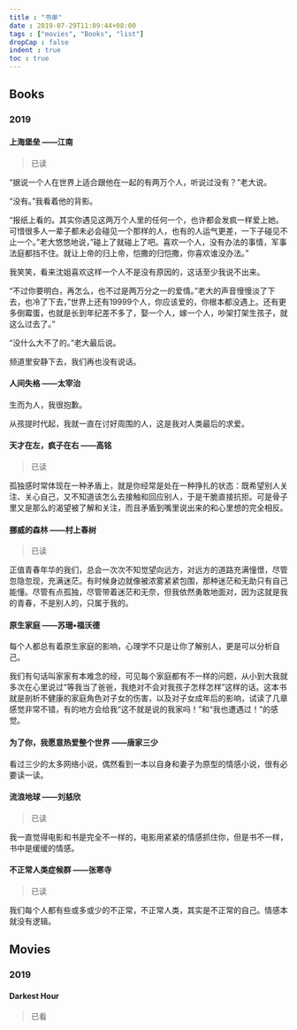 ```yaml
---
title : "书单"
date : 2019-07-29T11:09:44+08:00
tags : ["movies", "Books", "list"]
dropCap : false
indent : true
toc : true
---
```



## Books

### 2019

#### 上海堡垒  ——江南

> 已读

“据说一个人在世界上适合跟他在一起的有两万个人，听说过没有？”老大说。

“没有。”我看着他的背影。

“报纸上看的。其实你遇见这两万个人里的任何一个，也许都会发疯一样爱上她。可惜很多人一辈子都未必会碰见一个那样的人，也有的人运气更差，一下子碰见不止一个。”老大悠悠地说，”碰上了就碰上了吧。喜欢一个人，没有办法的事情，军事法庭都挡不住。就让上帝的归上帝，恺撒的归恺撒，你喜欢谁没办法。”

我笑笑，看来沈姐喜欢这样一个人不是没有原因的，这话至少我说不出来。

“不过你要明白，再怎么，也不过是两万分之一的爱情。”老大的声音慢慢淡了下去，也冷了下去，”世界上还有19999个人，你应该爱的，你根本都没遇上。还有更多倒霉蛋，也就是长到年纪差不多了，娶一个人，嫁一个人，吵架打架生孩子，就这么过去了。”

“没什么大不了的。”老大最后说。

频道里安静下去，我们再也没有说话。


#### 人间失格 ——太宰治

生而为人，我很抱歉。

从孩提时代起，我就一直在讨好周围的人，这是我对人类最后的求爱。



#### 天才在左，疯子在右  ——高铭

> 已读

孤独感时常体现在一种矛盾上，就是你经常是处在一种挣扎的状态：既希望别人关注、关心自己，又不知道该怎么去接触和回应别人，于是干脆直接抗拒。可是骨子里又是那么的渴望被了解和关注，而且矛盾到嘴里说出来的和心里想的完全相反。

#### 挪威的森林 ——村上春树

> 已读

正值青春年华的我们，总会一次次不知觉望向远方，对远方的道路充满憧憬，尽管忽隐忽现，充满迷茫。有时候身边就像被浓雾紧紧包围，那种迷茫和无助只有自己能懂。尽管有点孤独，尽管带着迷茫和无奈，但我依然勇敢地面对，因为这就是我的青春，不是别人的，只属于我的。

#### 原生家庭 ——苏珊•福沃德

每个人都总有着原生家庭的影响，心理学不只是让你了解别人，更是可以分析自己。

我们有句话叫家家有本难念的经，可见每个家庭都有不一样的问题，从小到大我就多次在心里说过“等我当了爸爸，我绝对不会对我孩子怎样怎样”这样的话。这本书就是剖析不健康的家庭角色对子女的伤害，以及对子女成年后的影响，试读了几章感觉非常不错，有的地方会给我“这不就是说的我家吗！”和“我也遭遇过！”的感觉。

#### 为了你，我愿意热爱整个世界 ——唐家三少

看过三少的太多网络小说，偶然看到一本以自身和妻子为原型的情感小说，很有必要读一读。

#### 流浪地球 ——刘慈欣

> 已读

我一直觉得电影和书是完全不一样的，电影用紧紧的情感抓住你，但是书不一样，书中是缓缓的情感。

#### 不正常人类症候群 ——张寒寺

> 已读

我们每个人都有些或多或少的不正常，不正常人类，其实是不正常的自己。情感本就没有逻辑。

## Movies

### 2019

#### Darkest Hour

> 已看
